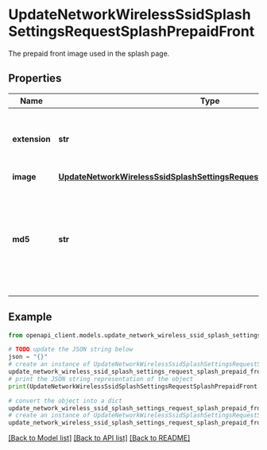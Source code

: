 # UpdateNetworkWirelessSsidSplashSettingsRequestSplashPrepaidFront

The prepaid front image used in the splash page.

## Properties

Name | Type | Description | Notes
------------ | ------------- | ------------- | -------------
**extension** | **str** | The extension of the prepaid front image file. | [optional] 
**image** | [**UpdateNetworkWirelessSsidSplashSettingsRequestSplashPrepaidFrontImage**](UpdateNetworkWirelessSsidSplashSettingsRequestSplashPrepaidFrontImage.md) |  | [optional] 
**md5** | **str** | The MD5 value of the prepaid front image file. Setting this to null will remove the prepaid front from the splash page. | [optional] 

## Example

```python
from openapi_client.models.update_network_wireless_ssid_splash_settings_request_splash_prepaid_front import UpdateNetworkWirelessSsidSplashSettingsRequestSplashPrepaidFront

# TODO update the JSON string below
json = "{}"
# create an instance of UpdateNetworkWirelessSsidSplashSettingsRequestSplashPrepaidFront from a JSON string
update_network_wireless_ssid_splash_settings_request_splash_prepaid_front_instance = UpdateNetworkWirelessSsidSplashSettingsRequestSplashPrepaidFront.from_json(json)
# print the JSON string representation of the object
print(UpdateNetworkWirelessSsidSplashSettingsRequestSplashPrepaidFront.to_json())

# convert the object into a dict
update_network_wireless_ssid_splash_settings_request_splash_prepaid_front_dict = update_network_wireless_ssid_splash_settings_request_splash_prepaid_front_instance.to_dict()
# create an instance of UpdateNetworkWirelessSsidSplashSettingsRequestSplashPrepaidFront from a dict
update_network_wireless_ssid_splash_settings_request_splash_prepaid_front_from_dict = UpdateNetworkWirelessSsidSplashSettingsRequestSplashPrepaidFront.from_dict(update_network_wireless_ssid_splash_settings_request_splash_prepaid_front_dict)
```
[[Back to Model list]](../README.md#documentation-for-models) [[Back to API list]](../README.md#documentation-for-api-endpoints) [[Back to README]](../README.md)


